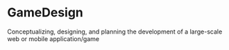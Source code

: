 # GameDesign
Conceptualizing, designing, and planning the development of a large-scale web or mobile application/game
